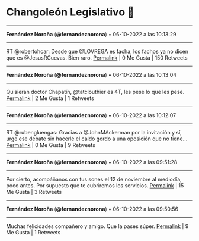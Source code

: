 # Changoleón Legislativo 🙈
*****
**Fernández Noroña** (**@fernandeznorona**) • 06-10-2022 a las 10:13:29
*****
RT @robertohcar: Desde que @LOVREGA es facha, los fachos ya no dicen que es @JesusRCuevas. Bien raro.
[Permalink](https://twitter.com/fernandeznorona/status/1578086054778765314) | 0 Me Gusta | 150 Retweets
*****
**Fernández Noroña** (**@fernandeznorona**) • 06-10-2022 a las 10:13:04
*****
Quisieran doctor Chapatín, @tatclouthier es 4T, les pese lo que les pese.
[Permalink](https://twitter.com/fernandeznorona/status/1578085951351422994) | 2 Me Gusta | 1 Retweets
*****
**Fernández Noroña** (**@fernandeznorona**) • 06-10-2022 a las 10:12:07
*****
RT @rubengluengas: Gracias a @JohnMAckerman por la invitación y sí, urge ese debate sin hacerle el caldo gordo a una oposición que no tiene…
[Permalink](https://twitter.com/fernandeznorona/status/1578085710472658947) | 0 Me Gusta | 9 Retweets
*****
**Fernández Noroña** (**@fernandeznorona**) • 06-10-2022 a las 09:51:28
*****
Por cierto, acompáñanos con tus sones el 12 de noviembre al mediodía, poco antes. Por supuesto que te cubriremos los servicios.
[Permalink](https://twitter.com/fernandeznorona/status/1578080514535264256) | 15 Me Gusta | 3 Retweets
*****
**Fernández Noroña** (**@fernandeznorona**) • 06-10-2022 a las 09:50:56
*****
Muchas felicidades compañero y amigo. Que la pases súper.
[Permalink](https://twitter.com/fernandeznorona/status/1578080379604541442) | 9 Me Gusta | 1 Retweets